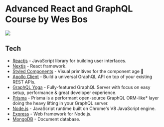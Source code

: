 # Advanced React and GraphQL Course by Wes Bos
<img src="https://camo.githubusercontent.com/7f19be4d36c6e466c9e9332f72ca5d09c4fc88e3/68747470733a2f2f616476616e63656472656163742e636f6d2f696d616765732f4152472f6172672d66616365626f6f6b2d73686172652e706e67">

## Tech

- [Reactjs](https://reactjs.org/) - JavaScript library for building user interfaces.
- [Nextjs](https://redux.js.org/) - React framework.
- [Styled Components](https://www.styled-components.com/) - Visual primitives for the component age 💅
- [Apollo Client](https://www.apollographql.com/) - Build a universal GraphQL API on top of your existing REST APIs.
- [GraphQL Yoga](https://github.com/prisma/graphql-yoga) - Fully-featured GraphQL Server with focus on easy setup, performance & great developer experience.
- [Prisma](https://www.prisma.io/) - Prisma is a performant open-source GraphQL ORM-like* layer doing the heavy lifting in your GraphQL server.
- [Node.js](https://nodejs.org/) - JavaScript runtime built on Chrome's V8 JavaScript engine.
- [Express](https://expressjs.com/) - Web framework for Node.js.
- [MongoDB](https://www.mongodb.com/) - Document database.

